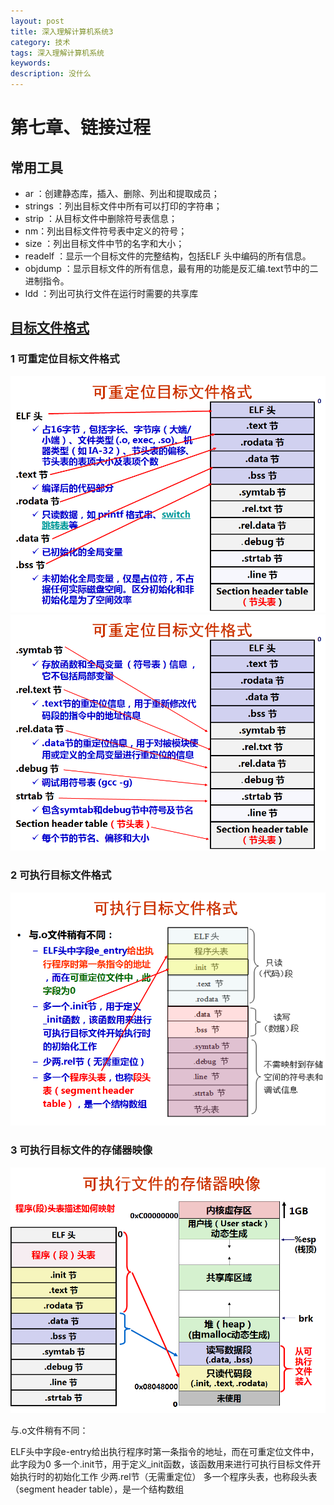 ```yaml
---
layout: post
title: 深入理解计算机系统3
category: 技术
tags: 深入理解计算机系统
keywords: 
description: 没什么
---
```





#  第七章、链接过程

## 常用工具
+ ar ：创建静态库，插入、删除、列出和提取成员；
+ strings ：列出目标文件中所有可以打印的字符串；
+ strip ：从目标文件中删除符号表信息；
+ nm：列出目标文件符号表中定义的符号；
+ size ：列出目标文件中节的名字和大小；
+ readelf ：显示一个目标文件的完整结构，包括ELF 头中编码的所有信息。
+ objdump ：显示目标文件的所有信息，最有用的功能是反汇编.text节中的二进制指令。
+ ldd ：列出可执行文件在运行时需要的共享库

##  [目标文件格式](https://github.com/Hitatm/Hitatm.github.io/tree/master/public/files/linkerandloader)

###  1 可重定位目标文件格式
   ![tupian](/public/img/pic/kechongdingwei.png) ![tupian](/public/img/pic/kechongdingwei2.png)  
###  2 可执行目标文件格式
   ![tupian](/public/img/pic/kezhixingmubiaowenjian.png)
###  3 可执行目标文件的存储器映像
   ![tupian](/public/img/pic/elf.png)


与.o文件稍有不同：

ELF头中字段e-entry给出执行程序时第一条指令的地址，而在可重定位文件中，此字段为0
多一个.init节，用于定义_init函数，该函数用来进行可执行目标文件开始执行时的初始化工作
少两.rel节（无需重定位）
多一个程序头表，也称段头表（segment header table），是一个结构数组
